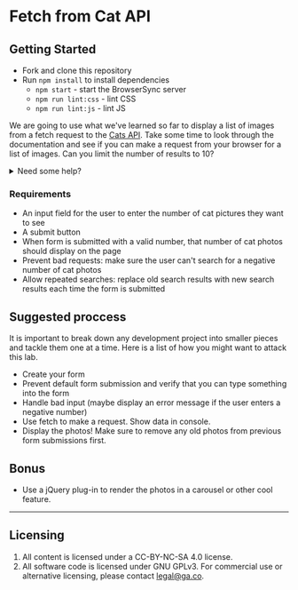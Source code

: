 # Fetch from Cat API

## Getting Started

* Fork and clone this repository
* Run `npm install` to install dependencies
  * `npm start` - start the BrowserSync server
  * `npm run lint:css` - lint CSS
  * `npm run lint:js` - lint JS

We are going to use what we've learned so far to display a list of images from a fetch request to the [Cats API](https://thecatapi.com/). Take some time to look through the documentation and see if you can make a request from your browser for a list of images. Can you limit the number of results to 10?

<details>
<summary>Need some help?</summary>
<br>
https://api.thecatapi.com/v1/images/search?limit=10
</details>

### Requirements

* An input field for the user to enter the number of cat pictures they want to see
* A submit button
* When form is submitted with a valid number, that number of cat photos should display on the page
* Prevent bad requests: make sure the user can't search for a negative number of cat photos
* Allow repeated searches: replace old search results with new search results each time the form is submitted

## Suggested proccess

It is important to break down any development project into smaller pieces and tackle them one at a time. Here is a list of how you might want to attack this lab.

* Create your form
* Prevent default form submission and verify that you can type something into the form
* Handle bad input (maybe display an error message if the user enters a negative number)
* Use fetch to make a request. Show data in console.
* Display the photos! Make sure to remove any old photos from previous form submissions first.

## Bonus

* Use a jQuery plug-in to render the photos in a carousel or other cool feature.

---

## Licensing
1. All content is licensed under a CC-BY-NC-SA 4.0 license.
2. All software code is licensed under GNU GPLv3. For commercial use or alternative licensing, please contact legal@ga.co.
